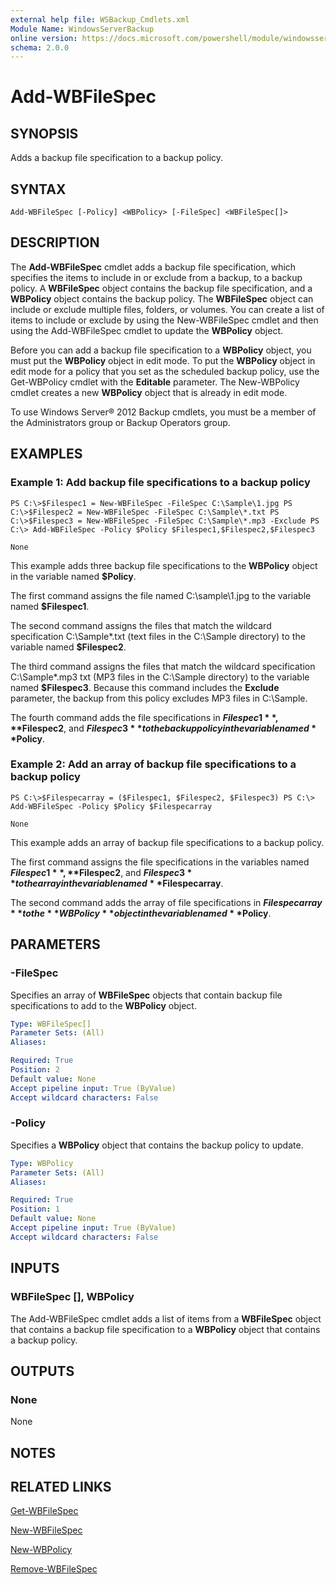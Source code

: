 ```yaml
---
external help file: WSBackup_Cmdlets.xml
Module Name: WindowsServerBackup
online version: https://docs.microsoft.com/powershell/module/windowsserverbackup/add-wbfilespec?view=windowsserver2012-ps&wt.mc_id=ps-gethelp
schema: 2.0.0
---
```


# Add-WBFileSpec

## SYNOPSIS
Adds a backup file specification to a backup policy.

## SYNTAX

```
Add-WBFileSpec [-Policy] <WBPolicy> [-FileSpec] <WBFileSpec[]>
```

## DESCRIPTION
The **Add-WBFileSpec** cmdlet adds a backup file specification, which specifies the items to include in or exclude from a backup, to a backup policy.
A **WBFileSpec** object contains the backup file specification, and a **WBPolicy** object contains the backup policy.
The **WBFileSpec** object can include or exclude multiple files, folders, or volumes.
You can create a list of items to include or exclude by using the New-WBFileSpec cmdlet and then using the Add-WBFileSpec cmdlet to update the **WBPolicy** object.

Before you can add a backup file specification to a **WBPolicy** object, you must put the **WBPolicy** object in edit mode.
To put the **WBPolicy** object in edit mode for a policy that you set as the scheduled backup policy, use the Get-WBPolicy cmdlet with the **Editable** parameter.
The New-WBPolicy cmdlet creates a new **WBPolicy** object that is already in edit mode.

To use Windows Server® 2012 Backup cmdlets, you must be a member of the Administrators group or Backup Operators group.

## EXAMPLES

### Example 1: Add backup file specifications to a backup policy
```
PS C:\>$Filespec1 = New-WBFileSpec -FileSpec C:\Sample\1.jpg PS C:\>$Filespec2 = New-WBFileSpec -FileSpec C:\Sample\*.txt PS C:\>$Filespec3 = New-WBFileSpec -FileSpec C:\Sample\*.mp3 -Exclude PS C:\> Add-WBFileSpec -Policy $Policy $Filespec1,$Filespec2,$Filespec3

None
```

This example adds three backup file specifications to the **WBPolicy** object in the variable named **$Policy**.

The first command assigns the file named C:\sample\1.jpg to the variable named **$Filespec1**.

The second command assigns the files that match the wildcard specification C:\Sample\*.txt (text files in the C:\Sample directory) to the variable named **$Filespec2**.

The third command assigns the files that match the wildcard specification C:\Sample\*.mp3 txt (MP3 files in the C:\Sample directory) to the variable named **$Filespec3**.
Because this command includes the **Exclude** parameter, the backup from this policy excludes MP3 files in C:\Sample.

The fourth command adds the file specifications in **$Filespec1**, **$Filespec2**, and **$Filespec3** to the backup policy in the variable named **$Policy**.

### Example 2: Add an array of backup file specifications to a backup policy
```
PS C:\>$Filespecarray = ($Filespec1, $Filespec2, $Filespec3) PS C:\> Add-WBFileSpec -Policy $Policy $Filespecarray

None
```

This example adds an array of backup file specifications to a backup policy.

The first command assigns the file specifications in the variables named **$Filespec1**, **$Filespec2**, and **$Filespec3** to the array in the variable named **$Filespecarray**.

The second command adds the array of file specifications in **$Filespecarray** to the **WBPolicy** object in the variable named **$Policy**.

## PARAMETERS

### -FileSpec
Specifies an array of **WBFileSpec** objects that contain backup file specifications to add to the **WBPolicy** object.

```yaml
Type: WBFileSpec[]
Parameter Sets: (All)
Aliases: 

Required: True
Position: 2
Default value: None
Accept pipeline input: True (ByValue)
Accept wildcard characters: False
```

### -Policy
Specifies a **WBPolicy** object that contains the backup policy to update.

```yaml
Type: WBPolicy
Parameter Sets: (All)
Aliases: 

Required: True
Position: 1
Default value: None
Accept pipeline input: True (ByValue)
Accept wildcard characters: False
```

## INPUTS

### WBFileSpec [], WBPolicy
The Add-WBFileSpec cmdlet adds a list of items from a **WBFileSpec** object that contains a backup file specification to a **WBPolicy** object that contains a backup policy.

## OUTPUTS

### None
None

## NOTES

## RELATED LINKS

[Get-WBFileSpec](./Get-WBFileSpec.md)

[New-WBFileSpec](./New-WBFileSpec.md)

[New-WBPolicy](./New-WBPolicy.md)

[Remove-WBFileSpec](./Remove-WBFileSpec.md)

